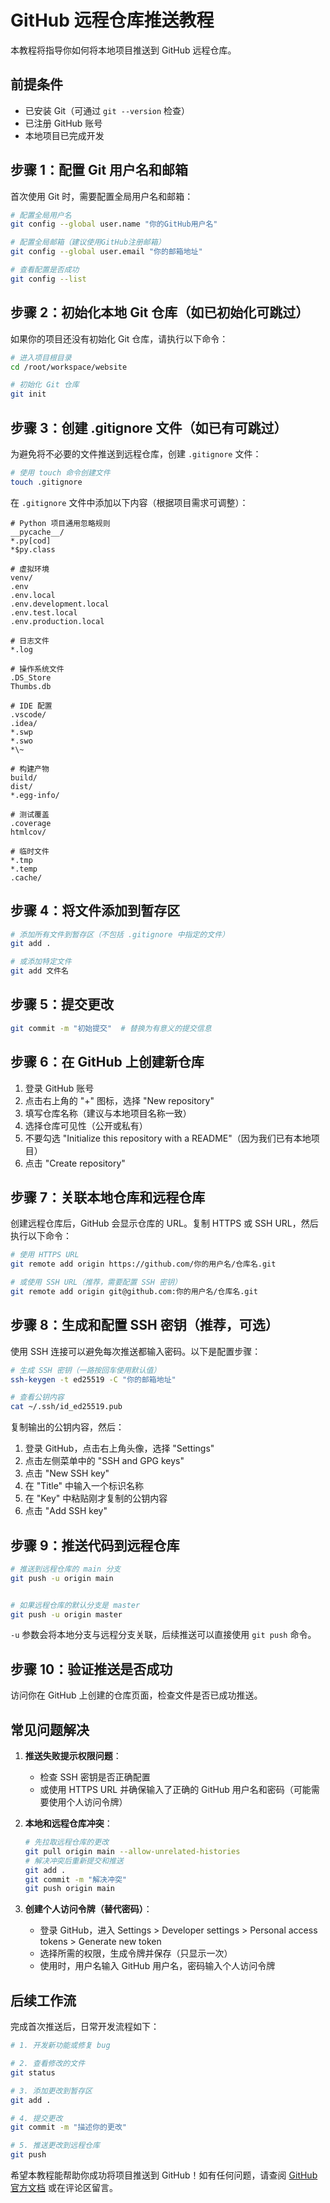 # GitHub 远程仓库推送教程

本教程将指导你如何将本地项目推送到 GitHub 远程仓库。

## 前提条件
- 已安装 Git（可通过 `git --version` 检查）
- 已注册 GitHub 账号
- 本地项目已完成开发

## 步骤 1：配置 Git 用户名和邮箱

首次使用 Git 时，需要配置全局用户名和邮箱：

```bash
# 配置全局用户名
git config --global user.name "你的GitHub用户名"

# 配置全局邮箱（建议使用GitHub注册邮箱）
git config --global user.email "你的邮箱地址"

# 查看配置是否成功
git config --list
```

## 步骤 2：初始化本地 Git 仓库（如已初始化可跳过）

如果你的项目还没有初始化 Git 仓库，请执行以下命令：

```bash
# 进入项目根目录
cd /root/workspace/website

# 初始化 Git 仓库
git init
```

## 步骤 3：创建 .gitignore 文件（如已有可跳过）

为避免将不必要的文件推送到远程仓库，创建 `.gitignore` 文件：

```bash
# 使用 touch 命令创建文件
touch .gitignore
```

在 `.gitignore` 文件中添加以下内容（根据项目需求可调整）：

```
# Python 项目通用忽略规则
__pycache__/
*.py[cod]
*$py.class

# 虚拟环境
venv/
.env
.env.local
.env.development.local
.env.test.local
.env.production.local

# 日志文件
*.log

# 操作系统文件
.DS_Store
Thumbs.db

# IDE 配置
.vscode/
.idea/
*.swp
*.swo
*\~

# 构建产物
build/
dist/
*.egg-info/

# 测试覆盖
.coverage
htmlcov/

# 临时文件
*.tmp
*.temp
.cache/
```

## 步骤 4：将文件添加到暂存区

```bash
# 添加所有文件到暂存区（不包括 .gitignore 中指定的文件）
git add .

# 或添加特定文件
git add 文件名
```

## 步骤 5：提交更改

```bash
git commit -m "初始提交"  # 替换为有意义的提交信息
```

## 步骤 6：在 GitHub 上创建新仓库

1. 登录 GitHub 账号
2. 点击右上角的 "+" 图标，选择 "New repository"
3. 填写仓库名称（建议与本地项目名称一致）
4. 选择仓库可见性（公开或私有）
5. 不要勾选 "Initialize this repository with a README"（因为我们已有本地项目）
6. 点击 "Create repository"

## 步骤 7：关联本地仓库和远程仓库

创建远程仓库后，GitHub 会显示仓库的 URL。复制 HTTPS 或 SSH URL，然后执行以下命令：

```bash
# 使用 HTTPS URL
git remote add origin https://github.com/你的用户名/仓库名.git

# 或使用 SSH URL（推荐，需要配置 SSH 密钥）
git remote add origin git@github.com:你的用户名/仓库名.git
```

## 步骤 8：生成和配置 SSH 密钥（推荐，可选）

使用 SSH 连接可以避免每次推送都输入密码。以下是配置步骤：

```bash
# 生成 SSH 密钥（一路按回车使用默认值）
ssh-keygen -t ed25519 -C "你的邮箱地址"

# 查看公钥内容
cat ~/.ssh/id_ed25519.pub
```

复制输出的公钥内容，然后：
1. 登录 GitHub，点击右上角头像，选择 "Settings"
2. 点击左侧菜单中的 "SSH and GPG keys"
3. 点击 "New SSH key"
4. 在 "Title" 中输入一个标识名称
5. 在 "Key" 中粘贴刚才复制的公钥内容
6. 点击 "Add SSH key"

## 步骤 9：推送代码到远程仓库

```bash
# 推送到远程仓库的 main 分支
git push -u origin main


# 如果远程仓库的默认分支是 master
git push -u origin master
```

`-u` 参数会将本地分支与远程分支关联，后续推送可以直接使用 `git push` 命令。

## 步骤 10：验证推送是否成功

访问你在 GitHub 上创建的仓库页面，检查文件是否已成功推送。

## 常见问题解决

1. **推送失败提示权限问题**：
   - 检查 SSH 密钥是否正确配置
   - 或使用 HTTPS URL 并确保输入了正确的 GitHub 用户名和密码（可能需要使用个人访问令牌）

2. **本地和远程仓库冲突**：
   ```bash
   # 先拉取远程仓库的更改
   git pull origin main --allow-unrelated-histories
   # 解决冲突后重新提交和推送
   git add .
   git commit -m "解决冲突"
   git push origin main
   ```

3. **创建个人访问令牌（替代密码）**：
   - 登录 GitHub，进入 Settings > Developer settings > Personal access tokens > Generate new token
   - 选择所需的权限，生成令牌并保存（只显示一次）
   - 使用时，用户名输入 GitHub 用户名，密码输入个人访问令牌

## 后续工作流

完成首次推送后，日常开发流程如下：

```bash
# 1. 开发新功能或修复 bug

# 2. 查看修改的文件
git status

# 3. 添加更改到暂存区
git add .

# 4. 提交更改
git commit -m "描述你的更改"

# 5. 推送更改到远程仓库
git push
```

希望本教程能帮助你成功将项目推送到 GitHub！如有任何问题，请查阅 [GitHub 官方文档](https://docs.github.com/zh) 或在评论区留言。